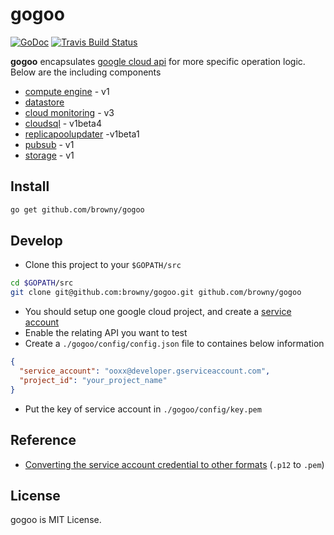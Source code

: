 # gogoo 

[![GoDoc](https://godoc.org/github.com/browny/gogoo?status.svg)](http://godoc.org/github.com/browny/gogoo)
[![Travis Build Status](https://travis-ci.org/browny/gogoo.svg?branch=master)](https://travis-ci.org/browny/gogoo)

**gogoo** encapsulates [google cloud api](https://godoc.org/google.golang.org/api) for more specific operation logic. Below are
the including components

- [compute engine](https://godoc.org/google.golang.org/api/compute/v1) - v1
- [datastore](https://godoc.org/google.golang.org/cloud/datastore)
- [cloud monitoring](google.golang.org/api/monitoring/v3) - v3
- [cloudsql](https://godoc.org/google.golang.org/api/sqladmin/v1beta4) - v1beta4
- [replicapoolupdater](https://godoc.org/google.golang.org/api/replicapoolupdater/v1beta1) -v1beta1
- [pubsub](https://godoc.org/google.golang.org/api/pubsub/v1) - v1
- [storage](https://godoc.org/google.golang.org/api/storage/v1) - v1


## Install

```bash
go get github.com/browny/gogoo
```

## Develop

- Clone this project to your `$GOPATH/src`

```sh
cd $GOPATH/src
git clone git@github.com:browny/gogoo.git github.com/browny/gogoo
```

- You should setup one google cloud project, and create a [service account](https://developers.google.com/identity/protocols/OAuth2ServiceAccount)
- Enable the relating API you want to test
- Create a `./gogoo/config/config.json` file to containes below information

```json
{                                                                                                                         
  "service_account": "ooxx@developer.gserviceaccount.com",
  "project_id": "your_project_name"
}
```
- Put the key of service account in `./gogoo/config/key.pem` 

## Reference
- [Converting the service account credential to other formats](https://cloud.google.com/storage/docs/authentication#converting-the-private-key) (`.p12` to `.pem`)


## License

gogoo is MIT License.
